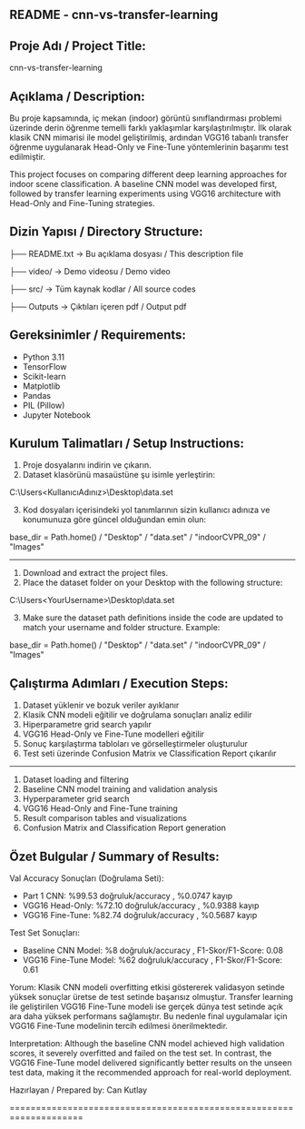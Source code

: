 README - cnn-vs-transfer-learning
---------------------------------------------------------------

Proje Adı / Project Title:
---------------------------------
cnn-vs-transfer-learning

Açıklama / Description:
---------------------------------
Bu proje kapsamında, iç mekan (indoor) görüntü sınıflandırması problemi üzerinde derin öğrenme temelli farklı yaklaşımlar karşılaştırılmıştır. İlk olarak klasik CNN mimarisi ile model geliştirilmiş, ardından VGG16 tabanlı transfer öğrenme uygulanarak Head-Only ve Fine-Tune yöntemlerinin başarımı test edilmiştir.

This project focuses on comparing different deep learning approaches for indoor scene classification. A baseline CNN model was developed first, followed by transfer learning experiments using VGG16 architecture with Head-Only and Fine-Tuning strategies.

Dizin Yapısı / Directory Structure:
---------------------------------
├── README.txt               → Bu açıklama dosyası / This description file

├── video/                   → Demo videosu / Demo video

├── src/                     → Tüm kaynak kodlar / All source codes

├── Outputs						  → Çıktıları içeren pdf / Output  pdf

Gereksinimler / Requirements:
---------------------------------
- Python 3.11
- TensorFlow
- Scikit-learn
- Matplotlib
- Pandas
- PIL (Pillow)
- Jupyter Notebook

Kurulum Talimatları / Setup Instructions:
---------------------------------
1. Proje dosyalarını indirin ve çıkarın.
2. Dataset klasörünü masaüstüne şu isimle yerleştirin:

C:\Users<KullanıcıAdınız>\Desktop\data.set


3. Kod dosyaları içerisindeki yol tanımlarının sizin kullanıcı adınıza ve konumunuza göre güncel olduğundan emin olun:

base_dir = Path.home() / "Desktop" / "data.set" / "indoorCVPR_09" / "Images"

---------------------------------
1. Download and extract the project files.
2. Place the dataset folder on your Desktop with the following structure:

C:\Users\<YourUsername>\Desktop\data.set

3. Make sure the dataset path definitions inside the code are updated to match your username and folder structure. Example:

base_dir = Path.home() / "Desktop" / "data.set" / "indoorCVPR_09" / "Images"

Çalıştırma Adımları / Execution Steps:
---------------------------------
1. Dataset yüklenir ve bozuk veriler ayıklanır
2. Klasik CNN modeli eğitilir ve doğrulama sonuçları analiz edilir
3. Hiperparametre grid search yapılır
4. VGG16 Head-Only ve Fine-Tune modelleri eğitilir
5. Sonuç karşılaştırma tabloları ve görselleştirmeler oluşturulur
6. Test seti üzerinde Confusion Matrix ve Classification Report çıkarılır

---------------------------------

1. Dataset loading and filtering
2. Baseline CNN model training and validation analysis
3. Hyperparameter grid search
4. VGG16 Head-Only and Fine-Tune training
5. Result comparison tables and visualizations
6. Confusion Matrix and Classification Report generation

Özet Bulgular / Summary of Results:
---------------------------------
Val Accuracy Sonuçları (Doğrulama Seti):
- Part 1 CNN: %99.53 doğruluk/accuracy , %0.0747 kayıp
- VGG16 Head-Only: %72.10 doğruluk/accuracy , %0.9388 kayıp
- VGG16 Fine-Tune: %82.74 doğruluk/accuracy , %0.5687 kayıp

Test Set Sonuçları:
- Baseline CNN Model: %8 doğruluk/accuracy , F1-Skor/F1-Score: 0.08
- VGG16 Fine-Tune Model: %62 doğruluk/accuracy , F1-Skor/F1-Score: 0.61

Yorum:
Klasik CNN modeli overfitting etkisi göstererek validasyon setinde yüksek sonuçlar üretse de test setinde başarısız olmuştur. Transfer learning ile geliştirilen VGG16 Fine-Tune modeli ise gerçek dünya test setinde açık ara daha yüksek performans sağlamıştır. Bu nedenle final uygulamalar için VGG16 Fine-Tune modelinin tercih edilmesi önerilmektedir.

Interpretation:
Although the baseline CNN model achieved high validation scores, it severely overfitted and failed on the test set. In contrast, the VGG16 Fine-Tune model delivered significantly better results on the unseen test data, making it the recommended approach for real-world deployment.

Hazırlayan / Prepared by:
Can Kutlay


====================================================================

